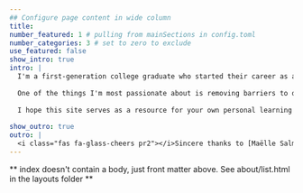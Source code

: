 ```yaml
---
## Configure page content in wide column
title: 
number_featured: 1 # pulling from mainSections in config.toml
number_categories: 3 # set to zero to exclude
use_featured: false
show_intro: true
intro: |
  I'm a first-generation college graduate who started their career as a high school science teacher before taking a hard left turn into data science. And while I've never worked more than a couple of months as a data scientist, I've built a career out of developing data science content that is approachable, engaging, and intended to bring joy to learners. 
  
  One of the things I'm most passionate about is removing barriers to data science careers, so that anyone who is interest in this field has the skills, knowledge, and opportunities that they need to be successful. 
  
  I hope this site serves as a resource for your own personal learning journey, and is a place where you enjoy spending time and feel a little less alone as you embark on your learning endeavors.
  
show_outro: true
outro: |
  <i class="fas fa-glass-cheers pr2"></i>Sincere thanks to [Maëlle Salmon](https://masalmon.eu/) for her help naming this Hugo theme!
---
```


** index doesn't contain a body, just front matter above.
See about/list.html in the layouts folder **